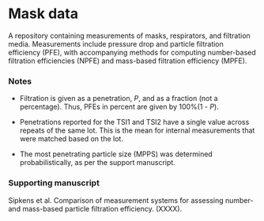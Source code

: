 # Mask data

A repository containing measurements of masks, respirators, and filtration media. Measurements include pressure drop and particle filtration efficiency (PFE), with accompanying methods for computing number-based filtration efficiencies (NPFE) and mass-based filtration efficiency (MPFE). 

### Notes

- Filtration is given as a penetration, *P*, and as a fraction (not a percentage). Thus, PFEs in percent are given by 100%(1 - *P*).

- Penetrations reported for the TSI1 and TSI2 have a single value across repeats of the same lot. This is the mean for internal measurements that were matched based on the lot. 

- The most penetrating particle size (MPPS) was determined probabilistically, as per the support manuscript. 

### Supporting manuscript

Sipkens et al. Comparison of measurement systems for assessing number- and mass-based particle filtration efficiency. (XXXX). 

